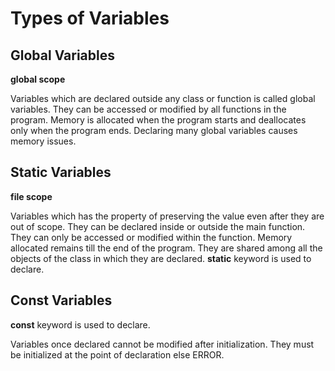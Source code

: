 # Types of Variables
Global Variables
--
__global scope__

Variables which are declared outside any class or function is called global variables.
They can be accessed or modified by all functions in the program.
Memory is allocated when the program starts and deallocates only when the program ends.
Declaring many global variables causes memory issues.


Static Variables
--
__file scope__

Variables which has the property of preserving the value even after they are out of scope. 
They can be declared inside or outside the main function.
They can only be accessed or modified within the function.
Memory allocated remains till the end of the program.
They are shared among all the objects of the class in which they are declared.
__static__ keyword is used to declare.


Const Variables
--
__const__ keyword is used to declare.

Variables once declared cannot be modified after initialization. 
They must be initialized at the point of declaration else ERROR.


